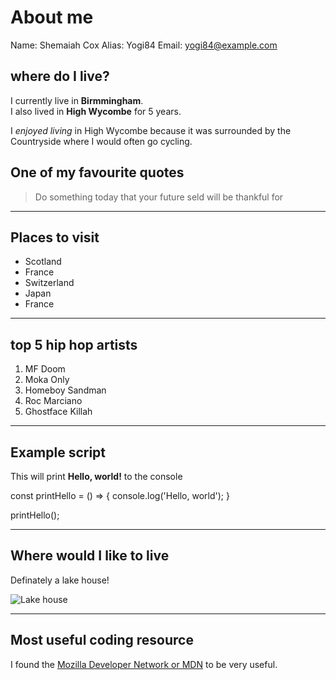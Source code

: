 # About me

Name: Shemaiah Cox
Alias: Yogi84
Email: <yogi84@example.com>

## where do I live?

I currently live in **Birmmingham**.<br>
I also lived in **High Wycombe** for 5 years.

I *enjoyed living* in High Wycombe because it was surrounded by the Countryside where I would often go cycling.

## One of my favourite quotes

> Do something today that your future seld will be thankful for

***

## Places to visit

- Scotland
- France
- Switzerland
- Japan
- France

***

## top 5 hip hop artists

1. MF Doom
2. Moka Only
3. Homeboy Sandman
4. Roc Marciano
5. Ghostface Killah

***

## Example script

This will print **Hello, world!** to the console

  const printHello = () => {
    console.log('Hello, world');
  }
  
  printHello();
  
***
  
## Where would I like to live

Definately a lake house!

![Lake house](https://www.google.com/imgres?imgurl=https%3A%2F%2Fidologyasheville.com%2Fimg%2FThings-You-Never-Knew-About-Your-Lakehouse-Home-Floors_IDology-Asheville.jpg&imgrefurl=https%3A%2F%2Fidologyasheville.com%2Fpostings%2Fthings-you-never-knew-about-your-lakehouse-home-floors.html&tbnid=ivyzwK_VgdUWPM&vet=12ahUKEwis88L6zbb9AhXCoEwKHX2dCDUQMygBegUIARDhAQ..i&docid=9TFmh4clcqlnOM&w=817&h=578&q=lakehouse&ved=2ahUKEwis88L6zbb9AhXCoEwKHX2dCDUQMygBegUIARDhAQ)

***

## Most useful coding resource

I found the [Mozilla Developer Network or MDN](https://developer.mozilla.org/en-US/) to be very useful.
